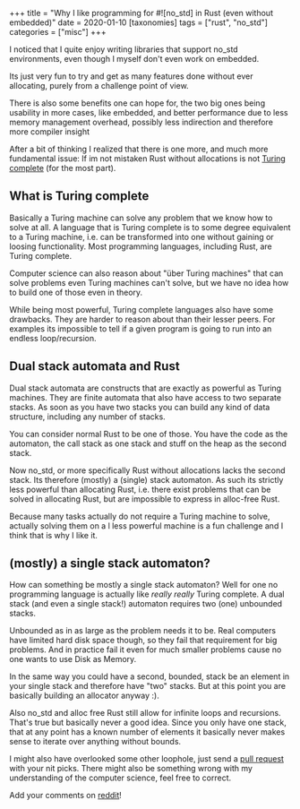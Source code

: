 +++
title = "Why I like programming for #![no_std] in Rust (even without embedded)"
date = 2020-01-10
[taxonomies]
tags = ["rust", "no_std"]
categories = ["misc"]
+++

I noticed that I quite enjoy writing libraries that support no_std environments,
even though I myself don't even work on embedded.

<!-- more -->

Its just very fun to try and get as many features done without ever allocating, purely from a challenge point of view.

There is also some benefits one can hope for, the two big ones being usability in more cases, like embedded,
and better performance due to less memory management overhead, possibly less indirection and therefore more
compiler insight


After a bit of thinking I realized that there is one more, and much more fundamental issue:
If im not mistaken Rust without allocations is not [Turing complete]() (for the most part).


## What is Turing complete
Basically a Turing machine can solve any problem that we know how to solve at all.
A language that is Turing complete is to some degree equivalent to a Turing machine,
i.e. can be transformed into one without gaining or loosing functionality.
Most programming languages, including Rust, are Turing complete.

Computer science can also reason about "über Turing machines" that can solve problems even Turing machines can't solve,
but we have no idea how to build one of those even in theory.

While being most powerful, Turing complete languages also have some drawbacks.
They are harder to reason about than their lesser peers.
For examples its impossible to tell if a given program is going to run into an endless loop/recursion.


## Dual stack automata and Rust
Dual stack automata are constructs that are exactly as powerful as Turing machines.
They are finite automata that also have access to two separate stacks.
As soon as you have two stacks you can build any kind of data structure, including any number of stacks.

You can consider normal Rust to be one of those. You have the code as the automaton,
the call stack as one stack and stuff on the heap as the second stack.

Now no_std, or more specifically Rust without allocations lacks the second stack.
Its therefore (mostly) a (single) stack automaton.
As such its strictly less powerful than allocating Rust, i.e. there exist problems that can be solved in allocating Rust, but are
impossible to express in alloc-free Rust.

Because many tasks actually do not require a Turing machine to solve,
actually solving them on a l less powerful machine is a fun challenge and I think that is why I like it.


## (mostly) a single stack automaton?
How can something be mostly a single stack automaton?
Well for one no programming language is actually like _really_ _really_ Turing complete.
A dual stack (and even a single stack!) automaton requires two (one) unbounded stacks.

Unbounded as in as large as the problem needs it to be. Real computers have limited hard disk space though, so they fail that
requirement for big problems. And in practice fail it even for much smaller problems cause no one wants to use Disk as Memory.

In the same way you could have a second, bounded, stack be an element in your single stack and therefore have "two" stacks.
But at this point you are basically building an allocator anyway :).

Also no_std and alloc free Rust still allow for infinite loops and recursions. That's true but basically never a good idea.
Since you only have one stack, that at any point has a known number of elements it basically never makes sense to iterate over
anything without bounds.

I might also have overlooked some other loophole, just send a [pull request](https://github.com/djugei/djugei.github.io/tree/raw)
 with your nit picks.
There might also be something wrong with my understanding of the computer science, feel free to correct.

Add your comments on [reddit]()!

